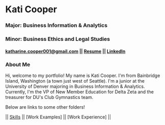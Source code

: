 # Kati Cooper
### Major: Business Information & Analytics
### Minor: Business Ethics and Legal Studies
#### katharine.cooper001@gmail.com || [Resume](Cooper_Resume_.pdf) || [LinkedIn](https://www.linkedin.com/in/katharine-cooper/)
### About Me
Hi, welcome to my portfolio! My name is Kati Cooper. I'm from Bainbridge Island, Washington (a town just west of Seattle). I'm a junior at the University of Denver majoring in Business Information & Analytics. Currently, I'm the VP of New Member Education for Delta Zeta and the treasurer for DU's Club Gymnastics team.

Below are links to some other folders!

|| [Skills](README.md) || [Work Examples] || [Work Experience] ||
<!--
**katicooper/KatiCooper** is a ✨ _special_ ✨ repository because its `README.md` (this file) appears on your GitHub profile.

Here are some ideas to get you started:

- 🔭 I’m currently working on ...
- 🌱 I’m currently learning ...
- 👯 I’m looking to collaborate on ...
- 🤔 I’m looking for help with ...
- 💬 Ask me about ...
- 📫 How to reach me: ...
- 😄 Pronouns: ...
- ⚡ Fun fact: ...
-->
